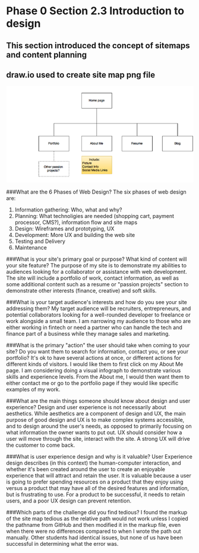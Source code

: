 # Phase 0 Section 2.3 Introduction to design

## This section introduced the concept of sitemaps and content planning

## draw.io used to create site map png file

![My sitemap for Section 2.3](imgs/site-map.png)

###What are the 6 Phases of Web Design?
The six phases of web design are:

1. Information gathering: Who, what and why?
2. Planning: What technoligies are needed (shopping cart, payment processor, CMS?), information flow and site maps
3. Design: Wireframes and prototyping, UX
4. Development: More UX and building the web site
5. Testing and Delivery
6. Maintenance

###What is your site's primary goal or purpose? What kind of content will your site feature?
The purpose of my site is to demonstrate my abilities to audiences looking for a collaborator or assistance with web development. The site will include a portfolio of work, contact information, as well as some additional content such as a resume or "passion projects" section to demonstrate other interests (finance, creative) and soft skills.

###What is your target audience's interests and how do you see your site addressing them?
My target audience will be recruiters, entrepreneurs, and potential collaborators looking for a well-rounded developer to freelance or work alongside a small team. I am narrowing my audience to those who are either working in fintech or need a partner who can handle the tech and finance part of a business while they manage sales and marketing.

###What is the primary "action" the user should take when coming to your site? Do you want them to search for information, contact you, or see your portfolio? It's ok to have several actions at once, or different actions for different kinds of visitors.
I would like them to first click on my About Me page. I am considering doing a visual infograph to demonstrate various skills and experience levels. From the About me, I would then want them to either contact me or go to the portfolio page if they would like specific examples of my work.

###What are the main things someone should know about design and user experience?
Design and user experience is not necessarily about aesthetics. While aesthetics are a component of design and UX, the main purpose of good design and UX is to make complex systems accessible, and to design around the user's needs, as opposed to primarily focusing on what information the owner wants to put out. UX should consider how a user will move through the site, interact with the site. A strong UX will drive the customer to come back.

###What is user experience design and why is it valuable?
User Experience design describes (in this context) the human-computer interaction, and whether it's been created around the user to create an enjoyable experience that will attract and retain the user. It is valuable because a user is going to prefer spending resources on a product that they enjoy using versus a product that may have all of the desired features and information, but is frustrating to use. For a product to be successful, it needs to retain users, and a poor UX design can prevent retention.

###Which parts of the challenge did you find tedious?
I found the markup of the site map tedious as the relative path would not work unless I copied the pathname from GitHub and then modified it in the markup file, even when there were no differences compared to when I wrote the path out manually. Other students had identical issues, but none of us have been successful in determining what the error was.